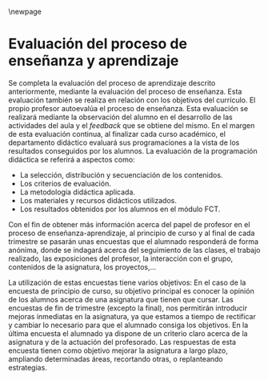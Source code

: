 \newpage

# Evaluación del proceso de enseñanza y aprendizaje

Se completa la evaluación del proceso de aprendizaje descrito
anteriormente, mediante la evaluación del proceso de enseñanza. Esta
evaluación también se realiza en relación con los objetivos del currículo.
El propio profesor autoevalúa el proceso de enseñanza. Esta evaluación
se realizará mediante la observación del alumno en el desarrollo de las
actividades del aula y el *feedback* que se obtiene del mismo.
En el margen de esta evaluación continua, al finalizar cada curso
académico, el departamento didáctico evaluará sus programaciones a la vista
de los resultados conseguidos por los alumnos. La evaluación de la
programación didáctica se referirá a aspectos como:

* La selección, distribución y secuenciación de los contenidos.
* Los criterios de evaluación.
* La metodología didáctica aplicada.
* Los materiales y recursos didácticos utilizados.
* Los resultados obtenidos por los alumnos en el módulo FCT.

Con el fin de obtener más información acerca del papel de profesor en el
proceso de enseñanza-aprendizaje, al principio de curso y al final de cada
trimestre se pasarán unas encuestas que el alumnado responderá de forma
anónima, donde se indagará acerca del seguimiento de las clases, el trabajo
realizado, las exposiciones del profesor, la interacción con el grupo, contenidos
de la asignatura, los proyectos,...

La utilización de estas encuestas tiene varios objetivos: En el caso de la
encuesta de principio de curso, su objetivo principal es conocer la opinión de
los alumnos acerca de una asignatura que tienen que cursar. Las encuestas
de fin de trimestre (excepto la final), nos permitirán introducir mejoras
inmediatas en la asignatura, ya que estamos a tiempo de rectificar y cambiar lo
necesario para que el alumnado consiga los objetivos. En la última encuesta el
alumnado ya dispone de un criterio claro acerca de la asignatura y de la
actuación del profesorado. Las respuestas de esta encuesta tienen como
objetivo mejorar la asignatura a largo plazo, ampliando determinadas áreas,
recortando otras, o replanteando estrategias. 

